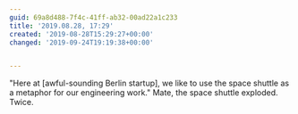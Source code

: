 ```yaml
---
guid: 69a8d488-7f4c-41ff-ab32-00ad22a1c233
title: '2019.08.28, 17:29'
created: '2019-08-28T15:29:27+00:00'
changed: '2019-09-24T19:19:38+00:00'


---
```


"Here at [awful-sounding Berlin startup], we like to use the space shuttle as a metaphor for our engineering work." Mate, the space shuttle exploded. Twice. 
